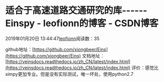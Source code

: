 
# 适合于高速道路交通研究的库------Einspy - leofionn的博客 - CSDN博客


2019年01月20日 13:44:47[leofionn](https://me.csdn.net/qq_36142114)阅读数：35


github地址：[https://github.com/xiongbeer/Eins](https://github.com/xiongbeer/Eins)
文档地址：[https://veinsdocs.readthedocs.io/zh_CN/latest/index.html](https://veinsdocs.readthedocs.io/zh_CN/latest/index.html)
评价：感觉比simpy更加专业。但是没有实际测试，唯一坏处，使用python2.7

